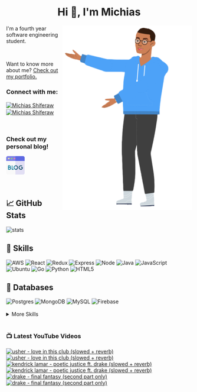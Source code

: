 
<h1 align="center">Hi 👋, I'm Michias</h1>

<div>
<img src="./download.png" align="right" data-canonical-src="https://gyazo.com/eb5c5741b6a9a16c692170a41a49c858.png" height="500" />

</div>

<p float="left">

<div>


I'm a fourth year software engineering student.

<br>


Want to know more about me? [Check out my portfolio.](https://michias.vercel.app/)







<h3 align="left">Connect with me:</h3>
<p align="left">
  

<a href="https://www.linkedin.com/in/michiasshiferaw" target="blank"><img align="center" src="https://cdn.svgporn.com/logos/linkedin-icon.svg" alt="Michias Shiferaw" height="30" width="40" /></a>
<a href="https://www.youtube.com/@kuubamusic" target="blank"><img align="center" src="https://cdn.svgporn.com/logos/youtube-icon.svg" alt="Michias Shiferaw" height="30" width="40" /></a>
</p>

<br>


<p align="left">
<h3> Check out my personal blog! </h2>
<a href="http://acrudi.vercel.app/" target="blank"style="textdecoration:none;">
<img src="./blog.png" alt="Blog" height="50" width="50" />
</a>
</p>



<br>

## &#x1f4c8; GitHub Stats
<img alt="stats" src="https://github-readme-stats.vercel.app/api/top-langs/?username=MichiasShiferaw&layout=compact"/>

<br>

## 💼 Skills
<img alt="AWS" src="https://img.shields.io/badge/AWS-%23FF9900.svg?style=for-the-badge&logo=amazon-aws&logoColor=white"/>
<img alt="React" src="https://img.shields.io/badge/react-%2320232a.svg?style=for-the-badge&logo=react&logoColor=%2361DAFB"/>
<img alt="Redux" src="https://img.shields.io/badge/redux-%23593d88.svg?style=for-the-badge&logo=redux&logoColor=white"/>
<img alt="Express" src="https://img.shields.io/badge/express.js-%23404d59.svg?style=for-the-badge&logo=express&logoColor=%2361DAFB"/>
<img alt="Node" src="https://img.shields.io/badge/node.js-6DA55F?style=for-the-badge&logo=node.js&logoColor=white"/>
<img alt="Java" src="https://img.shields.io/badge/java-%23ED8B00.svg?style=for-the-badge&logo=openjdk&logoColor=white"/>
<img alt="JavaScript" src="https://img.shields.io/badge/javascript-%23323330.svg?style=for-the-badge&logo=javascript&logoColor=%23F7DF1E"/>
<img alt="Ubuntu" src="https://img.shields.io/badge/Ubuntu-E95420?style=for-the-badge&logo=ubuntu&logoColor=white"/>
<img alt="Go" src="https://img.shields.io/badge/go-%2300ADD8.svg?style=for-the-badge&logo=go&logoColor=white"/>
<img alt="Python" src="https://img.shields.io/badge/python-3670A0?style=for-the-badge&logo=python&logoColor=ffdd54"/>
<img alt="HTML5" src="https://img.shields.io/badge/html5-%23E34F26.svg?style=for-the-badge&logo=html5&logoColor=white"/>

<br>

## 💾 Databases
<img alt="Postgres" src="https://img.shields.io/badge/postgres-%23316192.svg?style=for-the-badge&logo=postgresql&logoColor=white"/>
<img alt="MongoDB" src="https://img.shields.io/badge/MongoDB-%234ea94b.svg?style=for-the-badge&logo=mongodb&logoColor=white"/>
<img alt="MySQL" src="https://img.shields.io/badge/mysql-%2300f.svg?style=for-the-badge&logo=mysql&logoColor=white"/>
<img alt="Firebase" src="https://img.shields.io/badge/firebase-%23039BE5.svg?style=for-the-badge&logo=firebase"/>

<br>


<br>

<details>
<summary>More Skills</summary>
<br>

<img alt="CSS" src="https://img.shields.io/badge/css3-%231572B6.svg?style=for-the-badge&logo=css3&logoColor=white"/>
<img alt="SASS" src="https://img.shields.io/badge/SASS-hotpink.svg?style=for-the-badge&logo=SASS&logoColor=white"/>
<img alt="Bootstrap" src="https://img.shields.io/badge/bootstrap-%23563D7C.svg?style=for-the-badge&logo=bootstrap&logoColor=white"/>
<img alt="MUI" src="https://img.shields.io/badge/MUI-%230081CB.svg?style=for-the-badge&logo=mui&logoColor=white"/>


<br>

<img alt="SonarQube" src="https://img.shields.io/badge/SonarQube-black?style=for-the-badge&logo=sonarqube&logoColor=4E9BCD"/>
<img alt="SonarLint" src="https://img.shields.io/badge/SonarLint-CB2029?style=for-the-badge&logo=SONARLINT&logoColor=white"/>
<img alt="Selenium" src="https://img.shields.io/badge/-selenium-%43B02A?style=for-the-badge&logo=selenium&logoColor=white"/>

<br>

<img alt="Netlify" src="https://img.shields.io/badge/netlify-%23000000.svg?style=for-the-badge&logo=netlify&logoColor=#00C7B7"/>
<img alt="Jenkins" src="https://img.shields.io/badge/jenkins-%232C5263.svg?style=for-the-badge&logo=jenkins&logoColor=white"/>
<img alt="Github" src="https://img.shields.io/badge/github-%23121011.svg?style=for-the-badge&logo=github&logoColor=white"/>
<img alt="GitLab" src="https://img.shields.io/badge/gitlab-%23181717.svg?style=for-the-badge&logo=gitlab&logoColor=white"/>
<img alt="Git" src="https://img.shields.io/badge/git-%23F05033.svg?style=for-the-badge&logo=git&logoColor=white"/>
<img alt="Nodemon" src="https://img.shields.io/badge/NODEMON-%23323330.svg?style=for-the-badge&logo=nodemon&logoColor=%BBDEAD"/>
<img alt="Canva" src="https://img.shields.io/badge/Canva-%2300C4CC.svg?style=for-the-badge&logo=Canva&logoColor=white"/>
<img alt="Gatsby" src="https://img.shields.io/badge/Gatsby-%23663399.svg?style=for-the-badge&logo=gatsby&logoColor=white"/>
<img alt="Next" src="https://img.shields.io/badge/Next-black?style=for-the-badge&logo=next.js&logoColor=white"/>

</details>

<br>

</div>

</p>



### 📺 Latest YouTube Videos
<!-- BEGIN YOUTUBE-CARDS -->
[![usher - love in this club (slowed + reverb)](https://ytcards.demolab.com/?id=OYi8iO8j-Io&title=usher+-+love+in+this+club+%28slowed+%2B+reverb%29&lang=en&timestamp=1707756271&background_color=%230d1117&title_color=%23ffffff&stats_color=%23dedede&max_title_lines=1&width=250&border_radius=5&duration=267 "usher - love in this club (slowed + reverb)")](https://www.youtube.com/watch?v=OYi8iO8j-Io#gh-dark-mode-only)[![usher - love in this club (slowed + reverb)](https://ytcards.demolab.com/?id=OYi8iO8j-Io&title=usher+-+love+in+this+club+%28slowed+%2B+reverb%29&lang=en&timestamp=1707756271&background_color=%23ffffff&title_color=%2324292f&stats_color=%2357606a&max_title_lines=1&width=250&border_radius=5&duration=267 "usher - love in this club (slowed + reverb)")](https://www.youtube.com/watch?v=OYi8iO8j-Io#gh-light-mode-only)
[![kendrick lamar - poetic justice ft.  drake (slowed + reverb)](https://ytcards.demolab.com/?id=4HZeMssTG2k&title=kendrick+lamar+-+poetic+justice+ft.++drake+%28slowed+%2B+reverb%29&lang=en&timestamp=1706901300&background_color=%230d1117&title_color=%23ffffff&stats_color=%23dedede&max_title_lines=1&width=250&border_radius=5&duration=329 "kendrick lamar - poetic justice ft.  drake (slowed + reverb)")](https://www.youtube.com/watch?v=4HZeMssTG2k#gh-dark-mode-only)[![kendrick lamar - poetic justice ft.  drake (slowed + reverb)](https://ytcards.demolab.com/?id=4HZeMssTG2k&title=kendrick+lamar+-+poetic+justice+ft.++drake+%28slowed+%2B+reverb%29&lang=en&timestamp=1706901300&background_color=%23ffffff&title_color=%2324292f&stats_color=%2357606a&max_title_lines=1&width=250&border_radius=5&duration=329 "kendrick lamar - poetic justice ft.  drake (slowed + reverb)")](https://www.youtube.com/watch?v=4HZeMssTG2k#gh-light-mode-only)
[![drake - final fantasy (second part only)](https://ytcards.demolab.com/?id=693zpSjhQ1A&title=drake+-+final+fantasy+%28second+part+only%29&lang=en&timestamp=1705432500&background_color=%230d1117&title_color=%23ffffff&stats_color=%23dedede&max_title_lines=1&width=250&border_radius=5&duration=110 "drake - final fantasy (second part only)")](https://www.youtube.com/watch?v=693zpSjhQ1A#gh-dark-mode-only)[![drake - final fantasy (second part only)](https://ytcards.demolab.com/?id=693zpSjhQ1A&title=drake+-+final+fantasy+%28second+part+only%29&lang=en&timestamp=1705432500&background_color=%23ffffff&title_color=%2324292f&stats_color=%2357606a&max_title_lines=1&width=250&border_radius=5&duration=110 "drake - final fantasy (second part only)")](https://www.youtube.com/watch?v=693zpSjhQ1A#gh-light-mode-only)
<!-- END YOUTUBE-CARDS -->



